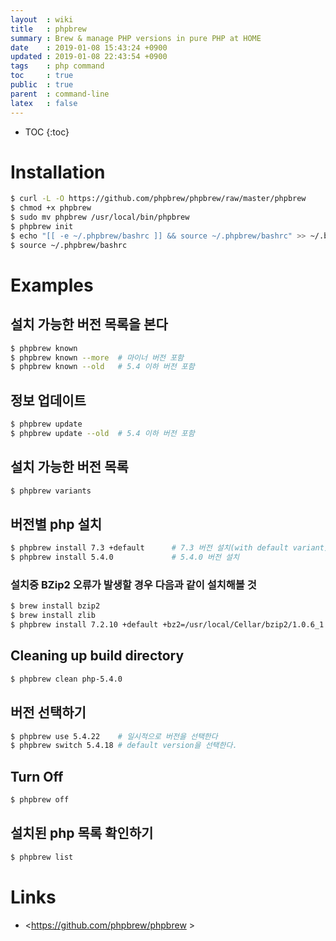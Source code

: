 ```yaml
---
layout  : wiki
title   : phpbrew
summary : Brew & manage PHP versions in pure PHP at HOME
date    : 2019-01-08 15:43:24 +0900
updated : 2019-01-08 22:43:54 +0900
tags    : php command
toc     : true
public  : true
parent  : command-line
latex   : false
---
```

* TOC
{:toc}

# Installation
```sh
$ curl -L -O https://github.com/phpbrew/phpbrew/raw/master/phpbrew
$ chmod +x phpbrew
$ sudo mv phpbrew /usr/local/bin/phpbrew
$ phpbrew init
$ echo "[[ -e ~/.phpbrew/bashrc ]] && source ~/.phpbrew/bashrc" >> ~/.bashrc
$ source ~/.phpbrew/bashrc
```

# Examples
## 설치 가능한 버전 목록을 본다
```sh
$ phpbrew known
$ phpbrew known --more  # 마이너 버전 포함
$ phpbrew known --old   # 5.4 이하 버전 포함
```

## 정보 업데이트
```sh
$ phpbrew update
$ phpbrew update --old  # 5.4 이하 버전 포함
```

## 설치 가능한 버전 목록
```sh
$ phpbrew variants
```

## 버전별 php 설치
```sh
$ phpbrew install 7.3 +default      # 7.3 버전 설치(with default variant)
$ phpbrew install 5.4.0             # 5.4.0 버전 설치
```

### 설치중 BZip2 오류가 발생할 경우 다음과 같이 설치해볼 것
```sh
$ brew install bzip2
$ brew install zlib
$ phpbrew install 7.2.10 +default +bz2=/usr/local/Cellar/bzip2/1.0.6_1 +zlib=/usr/local/Cellar/zlib/1.2.11
```

## Cleaning up build directory
```sh
$ phpbrew clean php-5.4.0
```

## 버전 선택하기
```sh
$ phpbrew use 5.4.22    # 일시적으로 버전을 선택한다
$ phpbrew switch 5.4.18 # default version을 선택한다.
```

## Turn Off
```sh
$ phpbrew off
```

## 설치된 php 목록 확인하기
```sh
$ phpbrew list
```

# Links
* <https://github.com/phpbrew/phpbrew >
